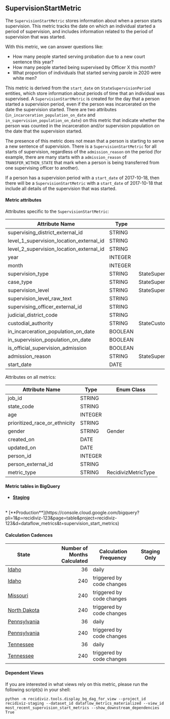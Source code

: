 ## SupervisionStartMetric

The `SupervisionStartMetric` stores information about when a person starts supervision. This metric tracks the date on which an individual started a period of supervision, and includes information related to the period of supervision that was started.

With this metric, we can answer questions like:

- How many people started serving probation due to a new court sentence this year?
- How many people started being supervised by Officer X this month?
- What proportion of individuals that started serving parole in 2020 were white men?

This metric is derived from the `start_date` on `StateSupervisionPeriod` entities, which store information about periods of time that an individual was supervised. A `SupervisionStartMetric` is created for the day that a person started a supervision period, even if the person was incarcerated on the date the supervision started. There are two attributes (`in_incarceration_population_on_date` and `in_supervision_population_on_date`) on this metric that indicate whether the person was counted in the incarceration and/or supervision population on the date that the supervision started.

The presence of this metric does not mean that a person is starting to serve a new sentence of supervision. There is a `SupervisionStartMetric` for all starts of supervision, regardless of the  `admission_reason` on the period (for example, there are many starts with a `admission_reason` of `TRANSFER_WITHIN_STATE` that mark when a person is being transferred from one supervising officer to another). 

If a person has a supervision period with a `start_date` of 2017-10-18, then there will be a `SupervisionStartMetric` with a `start_date` of 2017-10-18 that include all details of the supervision that was started. 


#### Metric attributes
Attributes specific to the `SupervisionStartMetric`:

|           **Attribute Name**           |**Type**|           **Enum Class**            |
|----------------------------------------|--------|-------------------------------------|
|supervising_district_external_id        |STRING  |                                     |
|level_1_supervision_location_external_id|STRING  |                                     |
|level_2_supervision_location_external_id|STRING  |                                     |
|year                                    |INTEGER |                                     |
|month                                   |INTEGER |                                     |
|supervision_type                        |STRING  |StateSupervisionPeriodSupervisionType|
|case_type                               |STRING  |StateSupervisionCaseType             |
|supervision_level                       |STRING  |StateSupervisionLevel                |
|supervision_level_raw_text              |STRING  |                                     |
|supervising_officer_external_id         |STRING  |                                     |
|judicial_district_code                  |STRING  |                                     |
|custodial_authority                     |STRING  |StateCustodialAuthority              |
|in_incarceration_population_on_date     |BOOLEAN |                                     |
|in_supervision_population_on_date       |BOOLEAN |                                     |
|is_official_supervision_admission       |BOOLEAN |                                     |
|admission_reason                        |STRING  |StateSupervisionPeriodAdmissionReason|
|start_date                              |DATE    |                                     |


Attributes on all metrics:

|     **Attribute Name**      |**Type**|  **Enum Class**   |
|-----------------------------|--------|-------------------|
|job_id                       |STRING  |                   |
|state_code                   |STRING  |                   |
|age                          |INTEGER |                   |
|prioritized_race_or_ethnicity|STRING  |                   |
|gender                       |STRING  |Gender             |
|created_on                   |DATE    |                   |
|updated_on                   |DATE    |                   |
|person_id                    |INTEGER |                   |
|person_external_id           |STRING  |                   |
|metric_type                  |STRING  |RecidivizMetricType|


#### Metric tables in BigQuery

* [**Staging**](https://console.cloud.google.com/bigquery?pli=1&p=recidiviz-staging&page=table&project=recidiviz-staging&d=dataflow_metrics&t=supervision_start_metrics)
<br/>
* [**Production**](https://console.cloud.google.com/bigquery?pli=1&p=recidiviz-123&page=table&project=recidiviz-123&d=dataflow_metrics&t=supervision_start_metrics)
<br/>

#### Calculation Cadences

|                 **State**                  |**Number of Months Calculated**|**Calculation Frequency**|**Staging Only**|
|--------------------------------------------|------------------------------:|-------------------------|----------------|
|[Idaho](../../states/idaho.md)              |                             36|daily                    |                |
|[Idaho](../../states/idaho.md)              |                            240|triggered by code changes|                |
|[Missouri](../../states/missouri.md)        |                            240|triggered by code changes|                |
|[North Dakota](../../states/north_dakota.md)|                            240|triggered by code changes|                |
|[Pennsylvania](../../states/pennsylvania.md)|                             36|daily                    |                |
|[Pennsylvania](../../states/pennsylvania.md)|                            240|triggered by code changes|                |
|[Tennessee](../../states/tennessee.md)      |                             36|daily                    |                |
|[Tennessee](../../states/tennessee.md)      |                            240|triggered by code changes|                |


#### Dependent Views

If you are interested in what views rely on this metric, please run the following script(s) in your shell:

```python -m recidiviz.tools.display_bq_dag_for_view --project_id recidiviz-staging --dataset_id dataflow_metrics_materialized --view_id most_recent_supervision_start_metrics --show_downstream_dependencies True```

